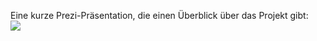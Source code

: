 Eine kurze Prezi-Präsentation, die einen Überblick über das Projekt gibt:<br>
[![](/img/praesi.jpg)](https://prezi.com/view/vnuIGh4ZSZGq1lQH8TPJ/embed)
